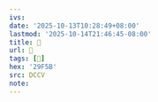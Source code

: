 ```yaml
---
ivs:
date: '2025-10-13T10:28:49+08:00'
lastmod: '2025-10-14T21:46:45-08:00'
title: 􅘌
url: 􅘌
tags: [𩽛]
hex: '29F5B'
src: DCCV
note:
---
```

